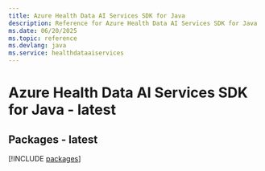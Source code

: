 ```yaml
---
title: Azure Health Data AI Services SDK for Java
description: Reference for Azure Health Data AI Services SDK for Java
ms.date: 06/20/2025
ms.topic: reference
ms.devlang: java
ms.service: healthdataaiservices
---
```

# Azure Health Data AI Services SDK for Java - latest
## Packages - latest
[!INCLUDE [packages](health-data-ai-services-index.md)]